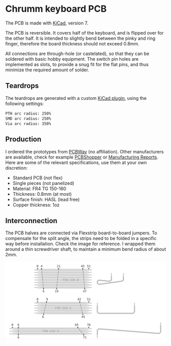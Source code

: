Chrumm keyboard PCB
===================

The PCB is made with [KiCad], version 7.

The PCB is reversible. It covers half of the keyboard,
and is flipped over for the other half. It is intended
to slightly bend between the pinky and ring finger,
therefore the board thickness should not exceed 0.8mm.

All connections are through-hole (or castelated), so
that they can be soldered with basic hobby equipment.
The switch pin holes are implemented as slots, to
provide a snug fit for the flat pins, and thus
minimize the required amount of solder.

[KiCad]: https://www.kicad.org/


Teardrops
---------

The teardrops are generated with a custom [KiCad plugin],
using the following settings:

    PTH arc radius: 250%
    SMD arc radius: 250%
    Via arc radius: 350%

[KiCad plugin]: https://github.com/sevmeyer/kicad-arc-teardrops


Production
----------

I ordered the prototypes from [PCBWay] (no affiliation).
Other manufacturers are available, check for example
[PCBShopper] or [Manufacturing Reports]. Here are some of
the relevant specifications, use them at your own discretion:

- Standard PCB (not flex)
- Single pieces (not panelized)
- Material: FR4 TG 150-160
- Thickness: 0.8mm (at most)
- Surface finish: HASL (lead free)
- Copper thickness: 1oz

[PCBWay]: https://pcbway.com/
[PCBShopper]: https://pcbshopper.com/
[Manufacturing Reports]: https://manufacturingreports.com/category/electronics/rigid-pcb-fabrication/


Interconnection
---------------

The PCB halves are connected via Flexstrip board-to-board jumpers.
To compensate for the split angle, the strips need to be folded in
a specific way before installation. Check the image for reference.
I wrapped them around a thin screwdriver shaft, to maintain a
minimum bend radius of about 2mm.

![Fold lines for flexstrip jumpers](../images/flexstrip.svg)

